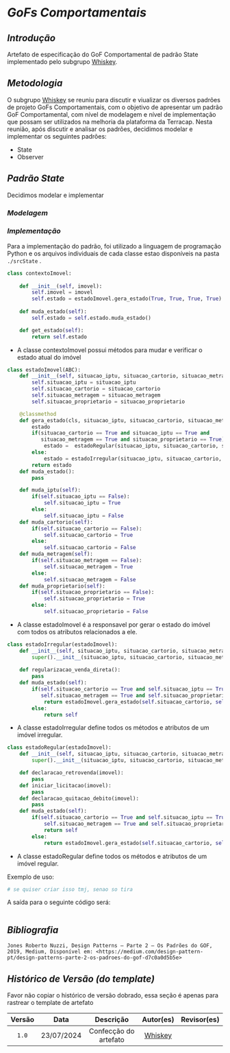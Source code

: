 <!-- Foco_3: Padrões de Projeto GoFs Comportamentais.

Entrega Mínima: 1 Padrão GoF Comportamental, com nível de modelagem e nível de implementação evidenciados.
Apresentação (em sala) explicando o GoF Comportamental, com: (i) rastro claro aos membros participantes (MOSTRAR QUADRO DE PARTICIPAÇÕES & COMMITS); (ii) justificativas & senso crítico sobre o padrão GOF comportamental; (iii) breve apresentação do padrão GOF comportamental elaborado, e (iv) comentários gerais sobre o trabalho em equipe. Tempo da Apresentação: +/- 5min. Recomendação: Apresentar diretamente via Wiki ou GitPages do Projeto. Baixar os conteúdos com antecedência, evitando problemas de internet no momento de exposição nas Dinâmicas de Avaliação.

A Wiki ou GitPages do Projeto deve conter um tópico dedicado ao Módulo Padrões de Projeto GoFs Comportamentais, com 1 padrão GoF Comportamental (modelagem & implementação), histórico de versões, referências, e demais detalhamentos gerados pela equipe nesse escopo.

Demais orientações disponíveis nas Diretrizes (vide Moodle). -->
# <a>*GoFs Comportamentais*</a>

## <a>*Introdução*</a>

Artefato de especificação do GoF Comportamental de padrão State implementado pelo subgrupo [Whiskey](Subgrupos/Whiskey.md).

## <a>*Metodologia*</a>

O subgrupo [Whiskey](Subgrupos/Whiskey.md) se reuniu para discutir e viualizar os diversos padrões de projeto GoFs Comportamentais, com o objetivo de apresentar um padrão GoF Comportamental, com nível de modelagem e nível de implementação que possam ser utilizados na melhoria da plataforma da Terracap. Nesta reunião, após discutir e analisar os padrões, decidimos modelar e implementar os seguintes padrões: 

* State
* Observer


## <a>*Padrão State*</a>

Decidimos modelar e implementar 

### <a>*Modelagem*</a>

### <a>*Implementação*</a>

Para a implementação do padrão, foi utilizado a linguagem de programação Python e os arquivos individuais de cada classe estao disponíveis na pasta `./srcState` .

```python
class contextoImovel:
        
    def __init__(self, imovel):
        self.imovel = imovel
        self.estado = estadoImovel.gera_estado(True, True, True, True)
    
    def muda_estado(self):
        self.estado = self.estado.muda_estado()

    def get_estado(self):
        return self.estado
```

* A classe contextoImovel possui métodos para mudar e verificar o estado atual do imóvel

```python
class estadoImovel(ABC):
    def __init__(self, situacao_iptu, situacao_cartorio, situacao_metragem, situacao_proprietario):
        self.situacao_iptu = situacao_iptu
        self.situacao_cartorio = situacao_cartorio
        self.situacao_metragem = situacao_metragem
        self.situacao_proprietario = situacao_proprietario

    @classmethod
    def gera_estado(cls, situacao_iptu, situacao_cartorio, situacao_metragem, situacao_proprietario):
        estado
        if(situacao_cartorio == True and situacao_iptu == True and 
           situacao_metragem == True and situacao_proprietario == True):
            estado =  estadoRegular(situacao_iptu, situacao_cartorio, situacao_metragem, situacao_proprietario)
        else:
            estado = estadoIrregular(situacao_iptu, situacao_cartorio, situacao_metragem, situacao_proprietario)
        return estado
    def muda_estado():
        pass

    def muda_iptu(self):
        if(self.situacao_iptu == False):
            self.situacao_iptu = True
        else:
            self.situacao_iptu = False
    def muda_cartorio(self):
        if(self.situacao_cartorio == False):
            self.situacao_cartorio = True
        else:
            self.situacao_cartorio = False
    def muda_metragem(self):
        if(self.situacao_metragem == False):
            self.situacao_metragem = True
        else:
            self.situacao_metragem = False
    def muda_proprietario(self):
        if(self.situacao_proprietario == False):
            self.situacao_proprietario = True
        else:
            self.situacao_proprietario = False
```

* A classe estadoImovel é a responsavel por gerar o estado do imóvel com todos os atributos relacionados a ele.






```python
class estadoIrregular(estadoImovel):
    def __init__(self, situacao_iptu, situacao_cartorio, situacao_metragem, situacao_proprietario):
        super().__init__(situacao_iptu, situacao_cartorio, situacao_metragem, situacao_proprietario)
    
    def regularizacao_venda_direta():
        pass
    def muda_estado(self):
        if(self.situacao_cartorio == True and self.situacao_iptu == True and 
           self.situacao_metragem == True and self.situacao_proprietario == True): 
            return estadoImovel.gera_estado(self.situacao_cartorio, self.situacao_iptu, self.situacao_metragem, self.situacao_proprietario)
        else:
            return self
```

* A classe estadoIrregular define todos os métodos e atributos de um imóvel irregular.

```python
class estadoRegular(estadoImovel):
    def __init__(self, situacao_iptu, situacao_cartorio, situacao_metragem, situacao_proprietario):
        super().__init__(situacao_iptu, situacao_cartorio, situacao_metragem, situacao_proprietario)

    def declaracao_retrovenda(imovel):
        pass
    def iniciar_licitacao(imovel):
        pass
    def declaracao_quitacao_debito(imovel):
        pass
    def muda_estado(self):
        if(self.situacao_cartorio == True and self.situacao_iptu == True and 
            self.situacao_metragem == True and self.situacao_proprietario == True): 
            return self
        else:
            return estadoImovel.gera_estado(self.situacao_cartorio, self.situacao_iptu, self.situacao_metragem, self.situacao_proprietario)
```

* A classe estadoRegular define todos os métodos e atributos de um imóvel regular.

Exemplo de uso:

```python
# se quiser criar isso tmj, senao so tira
```

A saída para o seguinte código será:

```bash

```

## <a>*Bibliografia*</a>

    Jones Roberto Nuzzi, Design Patterns — Parte 2 — Os Padrões do GOF, 2019, Medium, Disponível em: <https://medium.com/design-pattern-pt/design-patterns-parte-2-os-padroes-do-gof-d7c0a0d5b5e>

## <a>*Histórico de Versão (do template)*</a>

Favor não copiar o histórico de versão dobrado, essa seção é apenas para rastrear o template de artefato

| Versão |    Data    |       Descrição       |            Autor(es)            | Revisor(es) |
| :----: | :--------: | :-------------------: | :-----------------------------: | :---------: |
| `1.0`  | 23/07/2024 | Confecção do artefato | [Whiskey](Subgrupos/Whiskey.md) |             |
